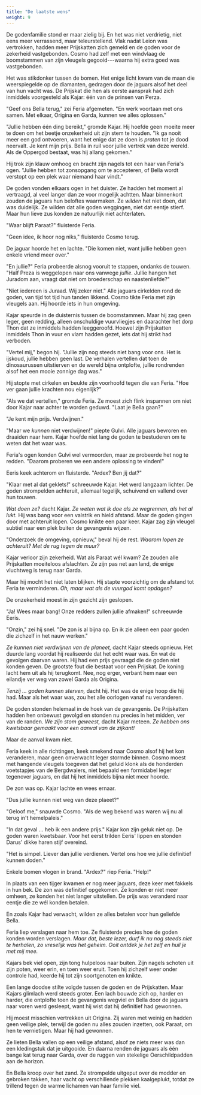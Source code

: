 ```yaml
---
title: "De laatste wens"
weight: 9
---
```


De godenfamilie stond er maar zielig bij. En het was niet verdrietig, niet eens meer verrassend, maar teleurstellend. Vlak nadat Leion was vertrokken, hadden meer Prijskatten zich gemeld en de goden voor de zekerheid vastgebonden. Cosmo had zelf met een windvlaag de boomstammen van zijn vleugels gegooid---waarna hij extra goed was vastgebonden.

Het was stikdonker tussen de bomen. Het enige licht kwam van de maan die weerspiegelde op de diamanten, gedragen door de jaguars alsof het deel van hun vacht was. De Prijskat die hen als eerste aansprak had zich inmiddels voorgesteld als Kajar: één van de prinsen van Perza.

"Geef ons Bella terug," zei Feria afgemeten. "En werk voortaan met ons samen. Met elkaar, Origina en Garda, kunnen we alles oplossen."

"Jullie hebben één ding bereikt," gromde Kajar. Hij hoefde geen moeite meer te doen om het beetje onzekerheid uit zijn stem te houden. "Ik ga nooit meer een god ontvoeren, want het enige dat ze doen is _praten_ tot je dood neervalt. Je kent mijn prijs. Bella in ruil voor jullie vertrek van deze wereld. Als de Oppergod bestaat, was hij allang gekomen."

Hij trok zijn klauw omhoog en bracht zijn nagels tot een haar van Feria's ogen. "Jullie hebben tot zonsopgang om te accepteren, of Bella wordt verstopt op een plek waar niemand haar vindt."

De goden vonden elkaars ogen in het duister. Ze hadden het moment al vertraagd, al veel langer dan ze voor mogelijk achtten. Maar binnenkort zouden de jaguars hun beloftes waarmaken. Ze _wilden_ het niet doen, dat was duidelijk. Ze wilden dat alle goden weggingen, niet dat eentje stierf. Maar hun lieve zus konden ze natuurlijk niet achterlaten.

"Waar blijft Paraat?" fluisterde Feria.

"Geen idee, ik hoor nog niks," fluisterde Cosmo terug.

De jaguar hoorde het en lachte. "Die komen niet, want jullie hebben geen enkele vriend meer over."

"En jullie?" Feria probeerde alsnog vooruit te stappen, ondanks de touwen. "Half Preza is weggelopen naar ons vanwege _jullie_. Jullie hangen het Juradom aan, vraagt dat niet om broederschap en naastenliefde?"

"Niet iedereen is Juraad. Wij zeker niet." Alle jaguars cirkelden rond de goden, van tijd tot tijd hun tanden likkend. Cosmo tikte Feria met zijn vleugels aan. Hij hoorde iets in hun omgeving.

Kajar speurde in de duisternis tussen de boomstammen. Maar hij zag geen leger, geen redding, alleen onschuldige vuurvliegjes en daarachter het dorp Thon dat ze inmiddels hadden leeggeroofd. Hoewel zijn Prijskatten inmiddels Thon in vuur en vlam hadden gezet, iets dat hij strikt had verboden.

"Vertel mij," begon hij. "Jullie zijn nog steeds niet bang voor ons. Het is ijskoud, jullie hebben geen last. De verhalen vertellen dat toen de dinosaurussen uitstierven en de wereld bijna ontplofte, jullie rondrenden alsof het een mooie zonnige dag was."

Hij stopte met cirkelen en beukte zijn voorhoofd tegen die van Feria. "Hoe ver gaan jullie krachten nou eigenlijk?"

"Als we dat vertellen," gromde Feria. Ze moest zich flink inspannen om niet door Kajar naar achter te worden geduwd. "Laat je Bella gaan?"

"Je kent mijn prijs. Verdwijnen."

"Maar we _kunnen_ niet verdwijnen!" piepte Gulvi. Alle jaguars bevroren en draaiden naar hem. Kajar hoefde niet lang de goden te bestuderen om te weten dat het waar was.

Feria's ogen konden Gulvi wel vermoorden, maar ze probeerde het nog te redden. "Daarom proberen we een andere oplossing te vinden!"

Eeris keek achterom en fluisterde. "Ardex? Ben jij dat?"

"Klaar met al dat geklets!" schreeuwde Kajar. Het werd langzaam lichter. De goden strompelden achteruit, allemaal tegelijk, schuivend en vallend over hun touwen.

_Wat doen ze?_ dacht Kajar. _Ze weten wat ik doe als ze wegrennen, als het al lukt._ Hij was bang voor een valstrik en hield afstand. Maar de goden gingen door met achteruit lopen. Cosmo knikte een paar keer. Kajar zag zijn vleugel subtiel naar een plek buiten de gevangenis wijzen.

"Onderzoek de omgeving, opnieuw," beval hij de rest. _Waarom lopen ze achteruit? Met de rug tegen de muur?_

Kajar verloor zijn zekerheid. Wat als Paraat wél kwam? Ze zouden alle Prijskatten moeiteloos afslachten. Ze zijn pas net aan land, de enige vluchtweg is terug naar Garda.

Maar hij mocht het niet laten blijken. Hij stapte voorzichtig om de afstand tot Feria te verminderen. _Oh, maar wat als de vuurgod komt opdagen?_

De onzekerheid moest in zijn gezicht zijn geslopen.

"Ja! Wees maar bang! Onze redders zullen jullie afmaken!" schreeuwde Eeris.

"Onzin," zei hij snel. "De zon is al bijna op. En ik zie alleen een paar goden die zichzelf in het nauw werken."

_Ze kunnen niet verdwijnen van de planeet,_ dacht Kajar steeds opnieuw. Het duurde lang voordat hij realiseerde dat het echt waar was. En wat de gevolgen daarvan waren. Hij had een prijs gevraagd die de goden niet konden geven. De grootste fout die bestaat voor een Prijskat. De koning lacht hem uit als hij terugkomt. Nee, nog erger, verbant hem naar een eilandje ver weg van zowel Garda als Origina.

_Tenzij ... goden kunnen sterven,_ dacht hij. Het was de enige hoop die hij had. Maar als het waar was, zou het alle oorlogen vanaf nu veranderen.

De goden stonden helemaal in de hoek van de gevangenis. De Prijskatten hadden hen onbewust gevolgd en stonden nu precies in het midden, ver van de randen. _We zijn stom geweest,_ dacht Kajar meteen. _Ze hebben ons kwetsbaar gemaakt voor een aanval van de zijkant!_

Maar de aanval kwam niet.

Feria keek in alle richtingen, keek smekend naar Cosmo alsof hij het kon veranderen, maar geen onverwacht leger stormde binnen. Cosmo moest met hangende vleugels toegeven dat het geluid klonk als de honderden voetstapjes van de Bergdwalers, niet bepaald een formidabel leger tegenover jaguars, en dat hij het inmiddels bijna niet meer hoorde.

De zon was op. Kajar lachte en wees ernaar.

"Dus jullie kunnen niet weg van deze plaeet?"

"Geloof me," snauwde Cosmo. "Als de weg bekend was waren wij nu al terug in't hemelpaleis."

"In dat geval ... heb ik een andere prijs." Kajar kon zijn geluk niet op. De goden waren kwetsbaar. Voor het eerst trilden Eeris' lippen en stonden Darus' dikke haren stijf overeind.

"Het is simpel. Liever dan jullie verdienen. Vertel ons hoe we jullie definitief kunnen doden."

Enkele bomen vlogen in brand. "Ardex?" riep Feria. "Help!"

In plaats van een tijger kwamen er nog meer jaguars, deze keer met fakkels in hun bek. De zon was definitief opgekomen. Ze konden er niet meer omheen, ze konden het niet langer uitstellen. De prijs was veranderd naar eentje die ze wél konden betalen.

En zoals Kajar had verwacht, wilden ze alles betalen voor hun geliefde Bella.

Feria liep verslagen naar hem toe. Ze fluisterde precies hoe de goden konden worden verslagen. _Maar dat, beste lezer, durf ik nu nog steeds niet te herhalen, zo vreselijk was het geheim. Ooit ontdek je het zelf en huil je met mij mee._

Kajars bek viel open, zijn tong hulpeloos naar buiten. Zijn nagels schoten uit zijn poten, weer erin, en toen weer eruit. Toen hij zichzelf weer onder controle had, keerde hij tot zijn soortgenoten en knikte.

Een lange doodse stilte volgde tussen de goden en de Prijskatten. Maar Kajars glimlach werd steeds groter. Een lach bouwde zich op, harder en harder, die ontplofte toen de gevangenis wegviel en Bella door de jaguars naar voren werd gesleept, want hij wist dat hij definitief had gewonnen.

Hij moest misschien vertrekken uit Origina. Zij waren met weinig en hadden geen veilige plek, terwijl de goden nu alles zouden inzetten, ook Paraat, om hen te vernietigen. Maar hij had gewonnen.

Ze lieten Bella vallen op een veilige afstand, alsof ze niets meer was dan een kledingstuk dat je uitgooide. En daarna renden de jaguars als één bange kat terug naar Garda, over de ruggen van stekelige Oerschildpadden aan de horizon.

En Bella kroop over het zand. Ze strompelde uitgeput over de modder en gebroken takken, haar vacht op verschillende plekken kaalgeplukt, totdat ze trillend tegen de warme lichamen van haar familie viel.